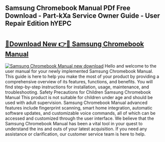 ## Samsung Chromebook Manual PDf Free Download - Part-kXa Service Owner Guide - User Repair Edition hYEPC

# <h2><a href="http://cf21934.oget.top/?id=Samsung+Chromebook+Manual">🔗Download New 👉🔴 Samsung Chromebook Manual</a></h2>

[![Samsung Chromebook Manual new download](https://i.imgur.com/5g1atiW.png)](http://cf21934.oget.top/?id=Samsung+Chromebook+Manual)
Hello and welcome to the user manual for your newly implemented Samsung Chromebook Manual. This guide is here to help you make the most of your product by providing a comprehensive overview of its features, functions, and benefits. You will find step-by-step instructions for installation, usage, maintenance, and troubleshooting. Safety Precautions for Children Samsung Chromebook Manual This product is not suitable for children under age and should be used with adult supervision. Samsung Chromebook Manual advanced features include fingerprint scanning, smart home integration, automatic software updates, and customizable voice commands, all of which can be accessed and customized through the user interface. We believe that the Samsung Chromebook Manual has been a vital tool in your quest to understand the ins and outs of your latest acquisition. If you need any assistance or clarification, our customer service team is here to help.
